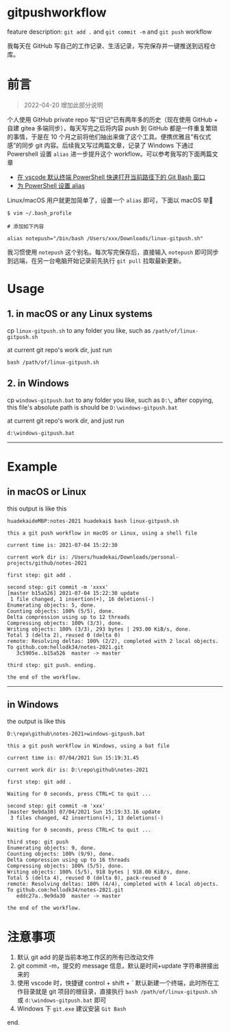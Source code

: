 # gitpushworkflow

feature description: `git add .` and `git commit -m` and `git push` workflow

我每天在 GitHub 写自己的工作记录、生活记录，写完保存并一键推送到远程仓库。

# 前言

> 2022-04-20 增加此部分说明

个人使用 GitHub private repo 写“日记”已有两年多的历史（现在使用 GitHub + 自建 gitea 多端同步），每天写完之后将内容 push 到 GitHub 都是一件重复繁琐的事情，于是在 10 个月之前将他们抽出来做了这个工具。便携优雅且“有仪式感”的同步 git 内容。后续我又写过两篇文章，记录了 Windows 下通过 Powershell 设置 `alias` 进一步提升这个 workflow。可以参考我写的下面两篇文章

- [在 vscode 默认终端 PowerShell 快速打开当前路径下的 Git Bash 窗口](https://hellodk.cn/post/933)
- [为 PowerShell 设置 alias](https://hellodk.cn/post/935)

Linux/macOS 用户就更加简单了，设置一个 `alias` 即可，下面以 macOS 举🌰️

```
$ vim ~/.bash_profile

# 添加如下内容

alias notepush="/bin/bash /Users/xxx/Downloads/linux-gitpush.sh"
```

我习惯使用 `notepush` 这个别名。每次写完保存后，直接输入 `notepush` 即可同步到远端，在另一台电脑开始记录前先执行 `git pull` 拉取最新更新。

# Usage

## 1. in macOS or any Linux systems

cp `linux-gitpush.sh` to any folder you like, such as `/path/of/linux-gitpush.sh`

at current git repo's work dir, just run

```
bash /path/of/linux-gitpush.sh
```

## 2. in Windows

cp `windows-gitpush.bat` to any folder you like, such as `D:\`, after copying, this file's absolute path is should be `D:\windows-gitpush.bat`

at current git repo's work dir, and just run

```
d:\windows-gitpush.bat
```

----

# Example

## in macOS or Linux

this output is like this

```
huadekaideMBP:notes-2021 huadekai$ bash linux-gitpush.sh 

this a git push workflow in macOS or Linux, using a shell file

current time is: 2021-07-04 15:22:30

current work dir is: /Users/huadekai/Downloads/personal-projects/github/notes-2021

first step: git add .

second step: git commit -m 'xxxx'
[master b15a526] 2021-07-04 15:22:30 update
 1 file changed, 1 insertion(+), 16 deletions(-)
Enumerating objects: 5, done.
Counting objects: 100% (5/5), done.
Delta compression using up to 12 threads
Compressing objects: 100% (3/3), done.
Writing objects: 100% (3/3), 293 bytes | 293.00 KiB/s, done.
Total 3 (delta 2), reused 0 (delta 0)
remote: Resolving deltas: 100% (2/2), completed with 2 local objects.
To github.com:hellodk34/notes-2021.git
   3c5905e..b15a526  master -> master

third step: git push. ending.

the end of the workflow.
```

---

## in Windows

the output is like this

```
D:\repo\github\notes-2021>windows-gitpush.bat

this a git push workflow in Windows, using a bat file

current time is: 07/04/2021 Sun 15:19:31.45

current work dir is: D:\repo\github\notes-2021       

first step: git add .

Waiting for 0 seconds, press CTRL+C to quit ...

second step: git commit -m 'xxx'
[master 9e9da30] 07/04/2021 Sun 15:19:33.16 update
 3 files changed, 42 insertions(+), 13 deletions(-)

Waiting for 0 seconds, press CTRL+C to quit ...

third step: git push
Enumerating objects: 9, done.
Counting objects: 100% (9/9), done.
Delta compression using up to 16 threads
Compressing objects: 100% (5/5), done.
Writing objects: 100% (5/5), 918 bytes | 918.00 KiB/s, done.
Total 5 (delta 4), reused 0 (delta 0), pack-reused 0
remote: Resolving deltas: 100% (4/4), completed with 4 local objects.
To github.com:hellodk34/notes-2021.git
   eddc27a..9e9da30  master -> master

the end of the workflow.
```

# 注意事项

1. 默认 git add 的是当前本地工作区的所有已改动文件
2. git commit -m，提交的 message 信息，默认是时间+update 字符串拼接出来的
3. 使用 vscode 时，快捷键 control + shift + \` 默认新建一个终端，此时所在工作目录就是 git 项目的根目录，直接执行 `bash /path/of/linux-gitpush.sh` 或 `d:\windows-gitpush.bat` 即可
4. Windows 下 `git.exe` 建议安装 `Git Bash`

end.
